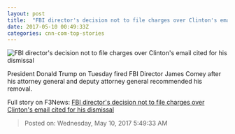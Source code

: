 ```yaml
---
layout: post
title:  "FBI director's decision not to file charges over Clinton's email cited for his dismissal"
date: 2017-05-10 00:49:33Z
categories: cnn-com-top-stories
---
```


![FBI director's decision not to file charges over Clinton's email cited for his dismissal](http://i.cdn.cnn.com/cnn/.e/img/4.0/logos/cnn_logo_social.jpg)

President Donald Trump on Tuesday fired FBI Director James Comey after his attorney general and deputy attorney general recommended his removal.


Full story on F3News: [FBI director's decision not to file charges over Clinton's email cited for his dismissal](http://www.f3nws.com/n/R4B2NE)

> Posted on: Wednesday, May 10, 2017 5:49:33 AM
